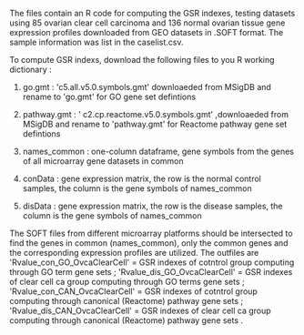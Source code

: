 The files contain an R code for computing the GSR indexes, testing datasets using 85 ovarian clear cell carcinoma and 136 normal ovarian tissue gene expression profiles downloaded from GEO datasets in .SOFT format. The sample information was list in the caselist.csv. 

To compute GSR indexs, download the following files to you R working dictionary :

1. go.gmt :  'c5.all.v5.0.symbols.gmt' downloaeded from MSigDB and rename to 'go.gmt' for GO gene set defintions

2. pathway.gmt : ' c2.cp.reactome.v5.0.symbols.gmt' ,downloaeded from MSigDB and rename to 'pathway.gmt' for Reactome pathway gene set defintions

3. names_common : one-column dataframe, gene symbols from the genes of all microarray gene datasets in common

3. conData : gene expression matrix, the row is the normal control samples, the column is the gene symbols of names_common

4. disData : gene expression matrix, the row is the disease samples, the column is the gene symbols of names_common

The SOFT files from different microarray platforms should be intersected to find the genes in common (names_common), only the common genes and the corresponding expression profiles are utilized. 
The outfiles are
'Rvalue_con_GO_OvcaClearCell' = GSR indexes of cotntrol group computing through GO term gene sets ;
'Rvalue_dis_GO_OvcaClearCell' = GSR indexes of clear cell ca group computing through GO terms gene sets ; 
'Rvalue_con_CAN_OvcaClearCell' = GSR indexes of cotntrol group computing through canonical (Reactome) pathway gene sets ;
'Rvalue_dis_CAN_OvcaClearCell' = GSR indexes of clear cell ca group computing through canonical (Reactome) pathway gene sets .
